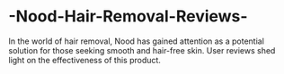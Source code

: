 # -Nood-Hair-Removal-Reviews-
In the world of hair removal, Nood has gained attention as a potential solution for those seeking smooth and hair-free skin. User reviews shed light on the effectiveness of this product.
